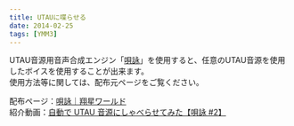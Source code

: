 ```yaml
---
title: UTAUに喋らせる
date: 2014-02-25
tags: [YMM3]
---
```

UTAU音源用音声合成エンジン「[唄詠](http://shinta.coresv.com/software/utayomi_jpn)」を使用すると、任意のUTAU音源を使用したボイスを使用することが出来ます。  
使用方法等に関しては、配布元ページをご覧ください。

配布ページ：[唄詠｜翔星ワールド](http://shinta.coresv.com/software/utayomi_jpn)  
紹介動画：[自動で UTAU 音源にしゃべらせてみた【唄詠 #2】](http://www.nicovideo.jp/watch/sm22934101)